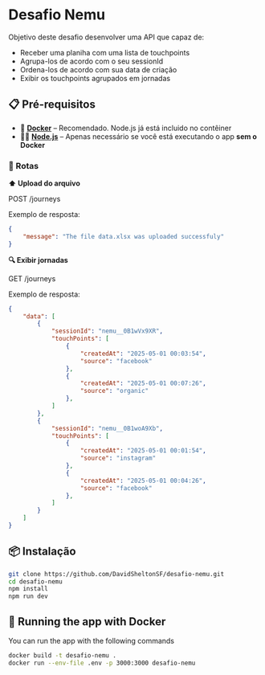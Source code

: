 # Desafio Nemu 

Objetivo deste desafio desenvolver uma API que capaz de:

- Receber uma planiha com uma lista de touchpoints
- Agrupa-los de acordo com o seu sessionId
- Ordena-los de acordo com sua data de criação
- Exibir os touchpoints agrupados em jornadas

## 📋 Pré-requisitos

- 🐳 **[Docker](https://www.docker.com/)** – Recomendado. Node.js já está incluido no contêiner
- 🧑‍💻 **[Node.js](https://nodejs.org/)** – Apenas necessário se você está executando o app **sem o Docker**


### 📘 Rotas

**⬆️ Upload do arquivo**

POST /journeys

Exemplo de resposta:

```json
{
    "message": "The file data.xlsx was uploaded successfuly"
}

```

**🔍️ Exibir jornadas**

GET /journeys

Exemplo de resposta:

```json
{
    "data": [
        {
            "sessionId": "nemu__0B1wVx9XR",
            "touchPoints": [
                {
                    "createdAt": "2025-05-01 00:03:54",
                    "source": "facebook"
                },
                {
                    "createdAt": "2025-05-01 00:07:26",
                    "source": "organic"
                },
            ]
        },
        {
            "sessionId": "nemu__0B1woA9Xb",
            "touchPoints": [
                {
                    "createdAt": "2025-05-01 00:01:54",
                    "source": "instagram"
                },
                {
                    "createdAt": "2025-05-01 00:04:26",
                    "source": "facebook"
                },
            ]
        }
    ]
}

```

## 📦 Instalação
```bash
git clone https://github.com/DavidSheltonSF/desafio-nemu.git
cd desafio-nemu
npm install
npm run dev
```

## 🐳 Running the app with Docker

You can run the app with the following commands

```bash
docker build -t desafio-nemu .
docker run --env-file .env -p 3000:3000 desafio-nemu
```
